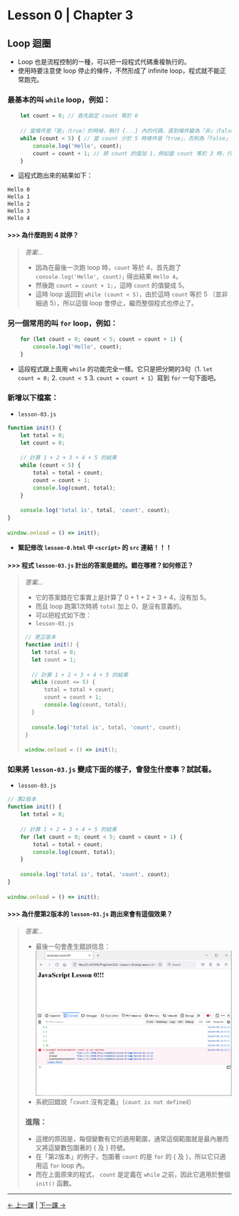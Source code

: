 # Lesson 0 | Chapter 3

## Loop 迴圈
- Loop 也是流程控制的一種，可以把一段程式代碼重複執行的。
- 使用時要注意使 loop 停止的條件，不然形成了 infinite loop，程式就不能正常跑完。

### 最基本的叫 `while` loop，例如：
```javascript
	let count = 0; // 首先設定 count 等於 0

	// 當條件是「是」（true）的時候，執行 {...} 內的代碼，直到條件變為「非」（false）
	while (count < 5) { // 當 count 少於 5 時條件是「true」，否則為「false」
		console.log('Hello', count);
		count = count + 1; // 將 count 的值加 1，例如當 count 等於 3 時，行完這句 count 變成等於 4
	}
```
- 這程式跑出來的結果如下：
```
Hello 0
Hello 1
Hello 2
Hello 3
Hello 4
```

#### >>> 為什麼跑到 4 就停？
> _答案..._
> - 因為在最後一次跑 loop 時，`count` 等於 4，首先跑了 `console.log('Hello', count);` 得出結果 `Hello 4`。
> - 然後跑 `count = count + 1;`，這時 `count` 的值變成 5。
> - 這時 loop 返回到 `while (count < 5)`，由於這時 `count` 等於 5 （並非細過 5），所以這個 loop 會停止，繼而整個程式也停止了。

### 另一個常用的叫 `for` loop，例如：
```javascript
	for (let count = 0; count < 5; count = count + 1) {
		console.log('Hello', count);
	}
```
- 這段程式跟上面用 `while` 的功能完全一樣。它只是把分開的3句（1. `let count = 0;` 2. `count < 5` 3. `count = count + 1`）寫到 `for` 一句下面吧。

### 新增以下檔案：
- `lesson-03.js`
```javascript
function init() {
	let total = 0;
	let count = 0;

	// 計算 1 + 2 + 3 + 4 + 5 的結果
	while (count < 5) {
		total = total + count;
		count = count + 1;
		console.log(count, total);
	}

	console.log('total is', total, 'count', count);
}

window.onload = () => init();
```
- **緊記修改 `lesson-0.html` 中 `<script>` 的 `src` 連結！！！**

#### >>> 程式 `lesson-03.js` 計出的答案是錯的。錯在哪裡？如何修正？
> _答案..._
> - 它的答案錯在它事實上是計算了 0 + 1 + 2 + 3 + 4，沒有加 5。
> - 而且 loop 跑第1次時將 `total` 加上 0，是沒有意義的。
> - 可以把程式如下改：
> - `lesson-03.js`
> ```javascript
> // 更正版本
> function init() {
> 	let total = 0;
> 	let count = 1;
> 
> 	// 計算 1 + 2 + 3 + 4 + 5 的結果
> 	while (count <= 5) {
> 		total = total + count;
> 		count = count + 1;
> 		console.log(count, total);
> 	}
> 
> 	console.log('total is', total, 'count', count);
> }
> 
> window.onload = () => init();
> ```

### 如果將 `lesson-03.js` 變成下面的樣子，會發生什麼事？試試看。
- `lesson-03.js`
```javascript
// 第2版本
function init() {
	let total = 0;

	// 計算 1 + 2 + 3 + 4 + 5 的結果
	for (let count = 0; count < 5; count = count + 1) {
		total = total + count;
		console.log(count, total);
	}

	console.log('total is', total, 'count', count);
}

window.onload = () => init();
```

#### >>> 為什麼第2版本的 `lesson-03.js` 跑出來會有這個效果？
> _答案..._
> - 最後一句會產生錯誤信息：
> ![Answer - lesson-03-1](lesson-03.png)
> - 系統回錯說「`count` 沒有定義」（`count is not defined`）
> 
> ### 進階：
> - 這裡的原因是，每個變數有它的適用範圍，通常這個範圍就是最內層而又將這變數包圍著的 { 及 } 符號。
> - 在「第2版本」的例子，包圍著 `count` 的是 `for` 的 { 及 }，所以它只適用這 `for` loop 內。
> - 而在上面原來的程式， `count` 是定義在 `while` 之前，因此它適用於整個 `init()` 函數。

---

[← 上一課](lesson-02.md) | [下一課 →](lesson-04.md)
